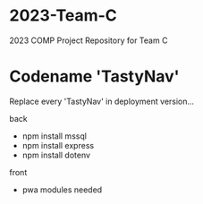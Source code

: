 # 2023-Team-C
2023 COMP Project Repository for Team C

# Codename 'TastyNav'
Replace every 'TastyNav' in deployment version...

back
- npm install mssql
- npm install express
- npm install dotenv

front
- pwa modules needed